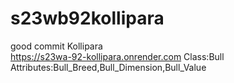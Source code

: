 # s23wb92kollipara
good commit Kollipara
<br>
https://s23wa-92-kollipara.onrender.com
Class:Bull
Attributes:Bull_Breed,Bull_Dimension,Bull_Value
